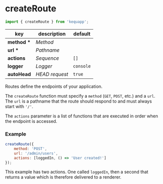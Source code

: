 # createRoute

```javascript
import { createRoute } from 'kequapp';
```

| key | description | default |
| ---- | ---- | ---- |
| **method \*** | *Method* | |
| **url \*** | *Pathname* | |
| **actions** | *Sequence* | `[]` |
| **logger** | *Logger* | `console` |
| **autoHead** | *HEAD request* | `true` |

Routes define the endpoints of your application.

The `createRoute` function must specify a `method` (`GET`, `POST`, etc.) and a `url`. The `url` is a pathname that the route should respond to and must always start with `'/'`.

The `actions` parameter is a list of functions that are executed in order when the endpoint is accessed.

### Example

```javascript
createRoute({
    method: 'POST',
    url: '/admin/users',
    actions: [loggedIn, () => 'User created!']
});
```

This example has two actions. One called `loggedIn`, then a second that returns a value which is therefore delivered to a renderer.

